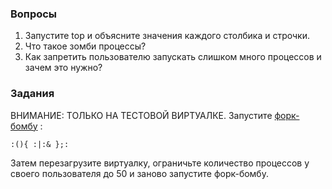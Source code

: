 ### Вопросы

1. Запустите top и объясните значения каждого столбика и строчки.
2. Что такое зомби процессы?
3. Как запретить пользователю запускать слишком много процессов и зачем это нужно?

### Задания

ВНИМАНИЕ: ТОЛЬКО НА ТЕСТОВОЙ ВИРТУАЛКЕ. Запустите [форк-бомбу](https://ru.wikipedia.org/wiki/Fork-%D0%B1%D0%BE%D0%BC%D0%B1%D0%B0) : 

```
:(){ :|:& };:
```

Затем перезагрузите виртуалку, ограничьте количество процессов у своего пользователя до 50 и заново запустите форк-бомбу.